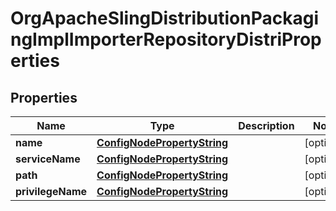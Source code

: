 

# OrgApacheSlingDistributionPackagingImplImporterRepositoryDistriProperties

## Properties

Name | Type | Description | Notes
------------ | ------------- | ------------- | -------------
**name** | [**ConfigNodePropertyString**](ConfigNodePropertyString.md) |  |  [optional]
**serviceName** | [**ConfigNodePropertyString**](ConfigNodePropertyString.md) |  |  [optional]
**path** | [**ConfigNodePropertyString**](ConfigNodePropertyString.md) |  |  [optional]
**privilegeName** | [**ConfigNodePropertyString**](ConfigNodePropertyString.md) |  |  [optional]




